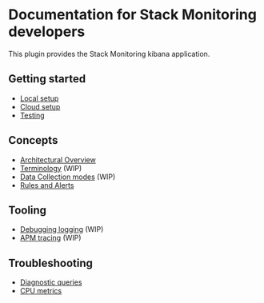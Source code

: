 # Documentation for Stack Monitoring developers

This plugin provides the Stack Monitoring kibana application.

## Getting started
- [Local setup](dev_docs/how_to/local_setup.md)
- [Cloud setup](dev_docs/how_to/cloud_setup.md)
- [Testing](dev_docs/how_to/testing.md)

## Concepts
- [Architectural Overview](dev_docs/reference/architectural_overview.md)
- [Terminology](dev_docs/reference/terminology.md) (WIP)
- [Data Collection modes](dev_docs/reference/data_collection_modes.md) (WIP)
- [Rules and Alerts](dev_docs/reference/rules_alerts.md)

## Tooling
- [Debugging logging](dev_docs/how_to/debug_logging.md) (WIP)
- [APM tracing](dev_docs/how_to/apm_tracing.md) (WIP)

## Troubleshooting
- [Diagnostic queries](dev_docs/runbook/diagnostic_queries.md)
- [CPU metrics](dev_docs/runbook/cpu_metrics.md)
